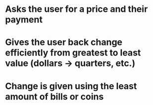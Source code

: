 # Asks the user for a price and their payment
# Gives the user back change efficiently from greatest to least value (dollars -> quarters, etc.)
# Change is given using the least amount of bills or coins
